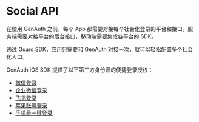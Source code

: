 # Social API

<LastUpdated/>

在使用 GenAuth 之前，每个 App 都需要对接每个社会化登录的平台和接口。服务端需要对接平台的后台接口，移动端需要集成各平台的 SDK。

通过 Guard SDK，应用只需要和 GenAuth 对接一次，就可以轻松配置多个社会化入口。

GenAuth iOS SDK 提供了以下第三方身份源的便捷登录授权：

- [微信登录](./wechat.md)
- [企业微信登录](./wecom.md)
- [飞书登录](./lark.md)
- [苹果账号登录](./apple.md)
- [手机号一键登录](./oneauth.md)

